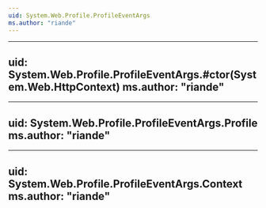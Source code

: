 ```yaml
---
uid: System.Web.Profile.ProfileEventArgs
ms.author: "riande"
---
```


---
uid: System.Web.Profile.ProfileEventArgs.#ctor(System.Web.HttpContext)
ms.author: "riande"
---

---
uid: System.Web.Profile.ProfileEventArgs.Profile
ms.author: "riande"
---

---
uid: System.Web.Profile.ProfileEventArgs.Context
ms.author: "riande"
---

